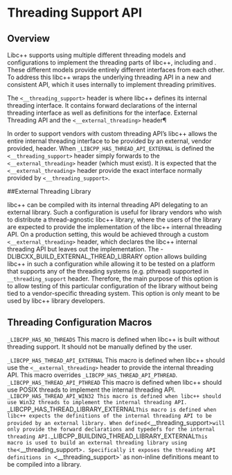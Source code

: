 # Threading Support API

## Overview

Libc++ supports using multiple different threading models and configurations to implement the threading parts of libc++, including <thread> and <mutex>. These different models provide entirely different interfaces from each other. To address this libc++ wraps the underlying threading API in a new and consistent API, which it uses internally to implement threading primitives.

The `<__threading_support>` header is where libc++ defines its internal threading interface. It contains forward declarations of the internal threading interface as well as definitions for the interface.
External Threading API and the `<__external_threading>` header¶

In order to support vendors with custom threading API’s libc++ allows the entire internal threading interface to be provided by an external, vendor provided, header.
When `_LIBCPP_HAS_THREAD_API_EXTERNAL` is defined the `<__threading_support>` header simply forwards to the `<__external_threading>` header (which must exist). It is expected that the `<__external_threading>` header provide the exact interface normally provided by `<__threading_support>`.

##External Threading Library

libc++ can be compiled with its internal threading API delegating to an external library. Such a configuration is useful for library vendors who wish to distribute a thread-agnostic libc++ library, where the users of the library are expected to provide the implementation of the libc++ internal threading API.
On a production setting, this would be achieved through a custom `<__external_threading>` header, which declares the libc++ internal threading API but leaves out the implementation.
The -DLIBCXX_BUILD_EXTERNAL_THREAD_LIBRARY option allows building libc++ in such a configuration while allowing it to be tested on a platform that supports any of the threading systems (e.g. pthread) supported in `__threading_support` header. Therefore, the main purpose of this option is to allow testing of this particular configuration of the library without being tied to a vendor-specific threading system. This option is only meant to be used by libc++ library developers.

## Threading Configuration Macros

`_LIBCPP_HAS_NO_THREADS`
This macro is defined when libc++ is built without threading support. It should not be manually defined by the user.

`_LIBCPP_HAS_THREAD_API_EXTERNAL`
This macro is defined when libc++ should use the `<__external_threading>` header to provide the internal threading API. This macro overrides `_LIBCPP_HAS_THREAD_API_PTHREAD`.
`_LIBCPP_HAS_THREAD_API_PTHREAD`
This macro is defined when libc++ should use POSIX threads to implement the internal threading API.
`_LIBCPP_HAS_THREAD_API_WIN32
This macro is defined when libc++ should use Win32 threads to implement the internal threading API.
`_LIBCPP_HAS_THREAD_LIBRARY_EXTERNAL`
This macro is defined when libc++ expects the definitions of the internal threading API to be provided by an external library. When defined `<__threading_support>` will only provide the forward declarations and typedefs for the internal threading API.
`_LIBCPP_BUILDING_THREAD_LIBRARY_EXTERNAL`
This macro is used to build an external threading library using the `<__threading_support>`. Specifically it exposes the threading API definitions in `<__threading_support>` as non-inline definitions meant to be compiled into a library.
